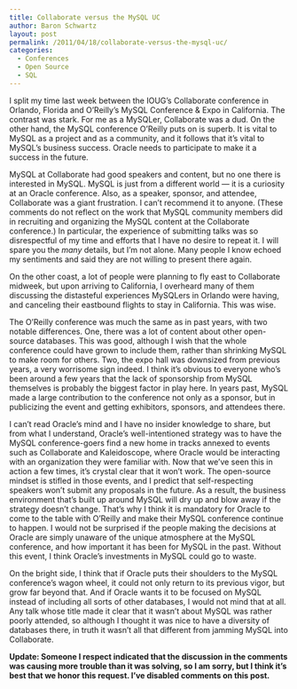 ```yaml
---
title: Collaborate versus the MySQL UC
author: Baron Schwartz
layout: post
permalink: /2011/04/18/collaborate-versus-the-mysql-uc/
categories:
  - Conferences
  - Open Source
  - SQL
---
```

I split my time last week between the IOUG&#8217;s Collaborate conference in Orlando, Florida and O&#8217;Reilly&#8217;s MySQL Conference &#038; Expo in California. The contrast was stark. For me as a MySQLer, Collaborate was a dud. On the other hand, the MySQL conference O&#8217;Reilly puts on is superb. It is vital to MySQL as a project and as a community, and it follows that it&#8217;s vital to MySQL&#8217;s business success. Oracle needs to participate to make it a success in the future.

MySQL at Collaborate had good speakers and content, but no one there is interested in MySQL. MySQL is just from a different world &#8212; it is a curiosity at an Oracle conference. Also, as a speaker, sponsor, and attendee, Collaborate was a giant frustration. I can&#8217;t recommend it to anyone. (These comments do not reflect on the work that MySQL community members did in recruiting and organizing the MySQL content at the Collaborate conference.) In particular, the experience of submitting talks was so disrespectful of my time and efforts that I have no desire to repeat it. I will spare you the *many* details, but I&#8217;m not alone. Many people I know echoed my sentiments and said they are not willing to present there again.

On the other coast, a lot of people were planning to fly east to Collaborate midweek, but upon arriving to California, I overheard many of them discussing the distasteful experiences MySQLers in Orlando were having, and canceling their eastbound flights to stay in California. This was wise.

The O&#8217;Reilly conference was much the same as in past years, with two notable differences. One, there was a lot of content about other open-source databases. This was good, although I wish that the whole conference could have grown to include them, rather than shrinking MySQL to make room for others. Two, the expo hall was downsized from previous years, a very worrisome sign indeed. I think it&#8217;s obvious to everyone who&#8217;s been around a few years that the lack of sponsorship from MySQL themselves is probably the biggest factor in play here. In years past, MySQL made a large contribution to the conference not only as a sponsor, but in publicizing the event and getting exhibitors, sponsors, and attendees there.

I can&#8217;t read Oracle&#8217;s mind and I have no insider knowledge to share, but from what I understand, Oracle&#8217;s well-intentioned strategy was to have the MySQL conference-goers find a new home in tracks annexed to events such as Collaborate and Kaleidoscope, where Oracle would be interacting with an organization they were familiar with. Now that we&#8217;ve seen this in action a few times, it&#8217;s crystal clear that it won&#8217;t work. The open-source mindset is stifled in those events, and I predict that self-respecting speakers won&#8217;t submit any proposals in the future. As a result, the business environment that&#8217;s built up around MySQL will dry up and blow away if the strategy doesn&#8217;t change. That&#8217;s why I think it is mandatory for Oracle to come to the table with O&#8217;Reilly and make their MySQL conference continue to happen. I would not be surprised if the people making the decisions at Oracle are simply unaware of the unique atmosphere at the MySQL conference, and how important it has been for MySQL in the past. Without this event, I think Oracle&#8217;s investments in MySQL could go to waste.

On the bright side, I think that if Oracle puts their shoulders to the MySQL conference&#8217;s wagon wheel, it could not only return to its previous vigor, but grow far beyond that. And if Oracle wants it to be focused on MySQL instead of including all sorts of other databases, I would not mind that at all. Any talk whose title made it clear that it wasn&#8217;t about MySQL was rather poorly attended, so although I thought it was nice to have a diversity of databases there, in truth it wasn&#8217;t all that different from jamming MySQL into Collaborate.

**Update: Someone I respect indicated that the discussion in the comments was causing more trouble than it was solving, so I am sorry, but I think it’s best that we honor this request. I’ve disabled comments on this post.**